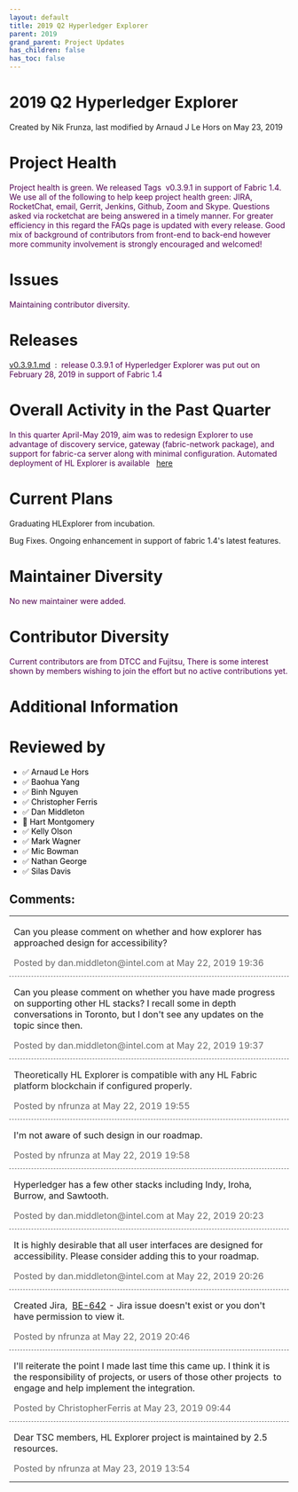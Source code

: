 ```yaml
---
layout: default
title: 2019 Q2 Hyperledger Explorer
parent: 2019
grand_parent: Project Updates
has_children: false
has_toc: false
---
```


# 2019 Q2 Hyperledger Explorer

Created by Nik Frunza, last modified by Arnaud J Le Hors on May 23, 2019

# Project Health

<span style="color: rgb(80,0,80);">Project health is green. We released
Tags  v0.3.9.1 in support of Fabric 1.4. We use all of the following to
help keep project health green: JIRA, RocketChat, email, Gerrit,
Jenkins, Github, Zoom and Skype. Questions asked via rocketchat are
being answered in a timely manner. For greater efficiency in this regard
the FAQs page is updated with every release. Good mix of background of
contributors from front-end to back-end however more community
involvement is strongly encouraged and welcomed! </span>

# Issues

<span style="color: rgb(80,0,80);">Maintaining contributor diversity.</span>

# Releases

<a href="https://github.com/hyperledger/blockchain-explorer/blob/master/release_notes/v0.3.9.1.md" class="external-link" rel="nofollow" style="text-decoration: underline;" title="v0.3.9.1.md">v0.3.9.1.md</a>  :  <span style="color: rgb(80,0,80);">release 0.3.9.1 of Hyperledger Explorer was
put out on February 28, 2019 in support of Fabric 1.4 </span>

# Overall Activity in the Past Quarter

<span style="color: rgb(80,0,80);">In this quarter April-May 2019, aim
was to redesign Explorer to use advantage of discovery service, gateway
(fabric-network package), and support for fabric-ca server along with
minimal configuration. Automated deployment of HL Explorer is available
  </span> <a href="https://github.com/hyperledger/blockchain-explorer#Run-Hyperledger-Explorer-using-Docker" class="external-link" rel="nofollow">here</a>

# Current Plans

Graduating HLExplorer from incubation. 

Bug Fixes. Ongoing enhancement in support of fabric 1.4's latest
features.

# Maintainer Diversity

<span style="color: rgb(80,0,80);">No new maintainer were added. </span>

# Contributor Diversity

<span style="color: rgb(80,0,80);">Current contributors are from DTCC
and Fujitsu, There is some interest shown by members wishing to join the
effort but no active contributions yet. </span>

# Additional Information

# Reviewed by
-   ✅ <span style="color: rgb(0,0,0);">Arnaud Le Hors </span>
-   ✅ <span style="color: rgb(0,0,0);"> <span style="color: rgb(0,0,0);">Baohua Yang </span> </span>
-   ✅ <span style="color: rgb(0,0,0);"> <span style="color: rgb(0,0,0);"> <span style="color: rgb(0,0,0);">Binh
Nguyen </span> </span> </span>
-   ✅ <span style="color: rgb(0,0,0);"> <span style="color: rgb(0,0,0);"> <span style="color: rgb(0,0,0);">Christopher Ferris </span> </span></span>
-   ✅ <span style="color: rgb(0,0,0);"> <span style="color: rgb(0,0,0);"> <span style="color: rgb(0,0,0);"> <span style="color: rgb(0,0,0);">Dan Middleton </span> </span> </span></span>
-   🔲 <span style="color: rgb(0,0,0);"> <span style="color: rgb(0,0,0);"> <span style="color: rgb(0,0,0);"> <span style="color: rgb(0,0,0);"> <span style="color: rgb(0,0,0);">Hart
Montgomery </span> </span> </span> </span> </span>
-   ✅ <span style="color: rgb(0,0,0);"> <span style="color: rgb(0,0,0);"> <span style="color: rgb(0,0,0);"> <span style="color: rgb(0,0,0);"> <span style="color: rgb(0,0,0);"> <span style="color: rgb(0,0,0);">Kelly Olson </span> </span> </span></span> </span> </span>
-   ✅ <span style="color: rgb(0,0,0);"> <span style="color: rgb(0,0,0);"> <span style="color: rgb(0,0,0);"> <span style="color: rgb(0,0,0);"> <span style="color: rgb(0,0,0);"> <span style="color: rgb(0,0,0);"> <span style="color: rgb(0,0,0);">Mark
Wagner </span> </span> </span> </span> </span> </span> </span>
-   ✅ <span style="color: rgb(0,0,0);"> <span style="color: rgb(0,0,0);"> <span style="color: rgb(0,0,0);"> <span style="color: rgb(0,0,0);"> <span style="color: rgb(0,0,0);"> <span style="color: rgb(0,0,0);"> <span style="color: rgb(0,0,0);"> <span style="color: rgb(0,0,0);">Mic Bowman </span> </span> </span></span> </span> </span> </span> </span>
-   ✅ <span style="color: rgb(0,0,0);"> <span style="color: rgb(0,0,0);"> <span style="color: rgb(0,0,0);"> <span style="color: rgb(0,0,0);"> <span style="color: rgb(0,0,0);"> <span style="color: rgb(0,0,0);"> <span style="color: rgb(0,0,0);"> <span style="color: rgb(0,0,0);">Nathan George </span> </span> </span></span> </span> </span> </span> </span>
-   ✅ <span style="color: rgb(0,0,0);"> <span style="color: rgb(0,0,0);"> <span style="color: rgb(0,0,0);"> <span style="color: rgb(0,0,0);"> <span style="color: rgb(0,0,0);"> <span style="color: rgb(0,0,0);"> <span style="color: rgb(0,0,0);"> <span style="color: rgb(0,0,0);">Silas Davis </span> </span> </span></span> </span> </span> </span> </span>



## Comments:

<table data-border="0" width="100%">
<colgroup>
<col style="width: 100%" />
</colgroup>
<tbody>
<tr class="odd">
<td><span id="comment-13861728"></span>
<p>Can you please comment on whether and how explorer has approached
design for accessibility?</p>
<div class="smallfont" data-align="left" style="color: #666666; width: 98%; margin-bottom: 10px;">
 Posted by dan.middleton@intel.com at May 22, 2019 19:36 </div ></td>
</tr>
<tr class="even">
<td style="border-top: 1px dashed #666666"><span id="comment-13861729"></span>
<p>Can you please comment on whether you have made progress on
supporting other HL stacks? I recall some in depth conversations in
Toronto, but I don't see any updates on the topic since then.</p>
<div class="smallfont" data-align="left" style="color: #666666; width: 98%; margin-bottom: 10px;">
Posted by dan.middleton@intel.com at May 22, 2019 19:37 </div ></td>
</tr>
<tr class="odd">
<td style="border-top: 1px dashed #666666"><span id="comment-13861732"></span>
<p><span style="color: rgb(34,34,34);">Theoretically HL Explorer is
compatible with any HL Fabric platform blockchain if configured
properly. </span></p>
<div class="smallfont" data-align="left" style="color: #666666; width: 98%; margin-bottom: 10px;">
Posted by nfrunza at May 22, 2019 19:55 </div ></td>
</tr>
<tr class="even">
<td style="border-top: 1px dashed #666666"><span id="comment-13861733"></span>
<p>I'm not aware of such design in our roadmap.</p>
<div class="smallfont" data-align="left" style="color: #666666; width: 98%; margin-bottom: 10px;">
Posted by nfrunza at May 22, 2019 19:58 </div ></td>
</tr>
<tr class="odd">
<td style="border-top: 1px dashed #666666"><span id="comment-13861737"></span>
<p>Hyperledger has a few other stacks including Indy, Iroha, Burrow, and
Sawtooth.</p>
<div class="smallfont" data-align="left" style="color: #666666; width: 98%; margin-bottom: 10px;">
Posted by dan.middleton@intel.com at May 22, 2019 20:23 </div ></td>
</tr>
<tr class="even">
<td style="border-top: 1px dashed #666666"><span id="comment-13861739"></span>
<p>It is highly desirable that all user interfaces are designed for
accessibility. Please consider adding this to your roadmap. </p>
<div class="smallfont" data-align="left" style="color: #666666; width: 98%; margin-bottom: 10px;">
Posted by dan.middleton@intel.com at May 22, 2019 20:26 </div ></td>
</tr>
<tr class="odd">
<td style="border-top: 1px dashed #666666"><span id="comment-13861740"></span>
<p>Created Jira,  <span class="aui-message aui-message-warning jim-error-message jim-error-message-single">
<span class="icon-in-pdf"> </span> <a href="https://jira.hyperledger.org/browse/BE-642?src=confmacro">BE-642</a>
- Jira issue doesn't exist or you don't have permission to view it.</span></p>
<div class="smallfont" data-align="left" style="color: #666666; width: 98%; margin-bottom: 10px;">
Posted by nfrunza at May 22, 2019 20:46 </div ></td>
</tr>
<tr class="even">
<td style="border-top: 1px dashed #666666"><span id="comment-13861820"></span>
<p>I'll reiterate the point I made last time this came up. I think it is
the responsibility of projects, or users of those other projects  to
engage and help implement the integration.</p>
<div class="smallfont" data-align="left" style="color: #666666; width: 98%; margin-bottom: 10px;">
Posted by ChristopherFerris at May 23, 2019 09:44 </div ></td>
</tr>
<tr class="odd">
<td style="border-top: 1px dashed #666666"><span id="comment-13861849"></span>
<p>Dear TSC members, HL Explorer project is maintained by 2.5
resources.</p>
<div class="smallfont" data-align="left" style="color: #666666; width: 98%; margin-bottom: 10px;">
Posted by nfrunza at May 23, 2019 13:54 </div ></td>
</tr>
</tbody>
</table>




